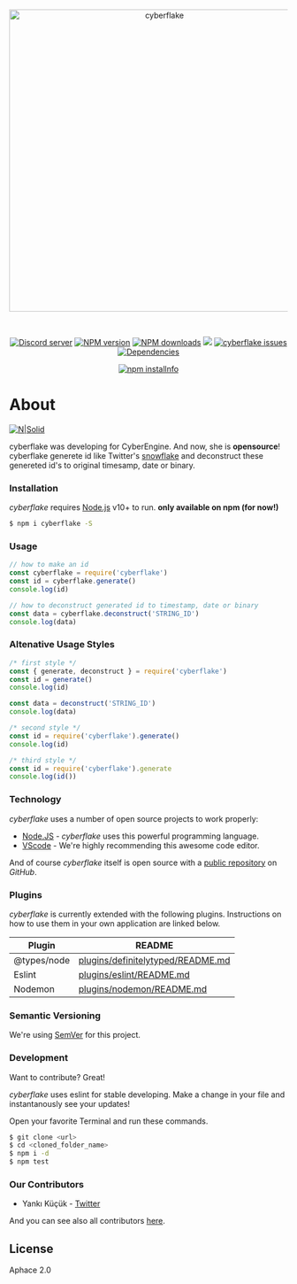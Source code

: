 <div align="center">
  <br />
  <p>
    <a href="https://discord.gg/Sc3TFvq"><img src="https://image.ibb.co/g4oywK/cyberkflake.png" width="546" alt="cyberflake" /></a>
  </p>
  <br />
  <p>
    <a href="https://discord.gg/Sc3TFvq"><img src="https://discordapp.com/api/guilds/469879914313547776/embed.png" alt="Discord server" /></a>
    <a href="https://www.npmjs.com/package/cyberflake"><img src="https://img.shields.io/npm/v/cyberflake.svg?maxAge=3600" alt="NPM version" /></a>
    <a href="https://www.npmjs.com/package/cyberflake"><img src="https://img.shields.io/npm/dt/cyberflake.svg?maxAge=3600" alt="NPM downloads" /></a>
    <a href="https://www.codacy.com/project/kendinikertenkelebek/cyberflake/dashboard?utm_source=github.com&amp;utm_medium=referral&amp;utm_content=kendinikertenkelebek/cyberflake&amp;utm_campaign=Badge_Grade_Dashboard"><img src="https://api.codacy.com/project/badge/Grade/58c302f9bf2e4bc0be8915a4579423fa"/></a>
    <a href="https://github.com/kendinikertenkelebek/cyberflake/issues"><img src="https://img.shields.io/github/issues/kendinikertenkelebek/cyberflake.svg" alt="cyberflake issues"></a>
    <a href="https://david-dm.org/kendinikertenkelebek/cyberflake"><img src="https://david-dm.org/kendinikertenkelebek/cyberflake/status.svg?maxAge=3600" alt="Dependencies" /></a>
  </p>
  <p>
    <a href="https://nodei.co/npm/cyberflake/"><img src="https://nodei.co/npm/cyberflake.png?downloads=true&downloadRank=true&stars=true" alt="npm installnfo" /></a>
  </p>
</div>

# About

[![N|Solid](https://cldup.com/dTxpPi9lDf.thumb.png)](https://nodesource.com/products/nsolid)

cyberflake was developing for CyberEngine. And now, she is **opensource**! cyberflake generete id like Twitter's [snowflake][twitter] and deconstruct these genereted id's to original timesamp, date or binary.

### Installation

_cyberflake_ requires [Node.js](https://nodejs.org/) v10+ to run.
**only available on npm (for now!)**

```sh
$ npm i cyberflake -S
```

### Usage

```js
// how to make an id
const cyberflake = require('cyberflake')
const id = cyberflake.generate()
console.log(id)

// how to deconstruct generated id to timestamp, date or binary
const data = cyberflake.deconstruct('STRING_ID')
console.log(data)
```

### Altenative Usage Styles

```js
/* first style */
const { generate, deconstruct } = require('cyberflake')
const id = generate()
console.log(id)

const data = deconstruct('STRING_ID')
console.log(data)
```

```js
/* second style */
const id = require('cyberflake').generate()
console.log(id)
```

```js
/* third style */
const id = require('cyberflake').generate
console.log(id())
```

### Technology

_cyberflake_ uses a number of open source projects to work properly:

- [Node.JS] - _cyberflake_ uses this powerful programming language.
- [VScode] - We're highly recommending this awesome code editor.

And of course _cyberflake_ itself is open source with a [public repository][repository] on _GitHub_.

### Plugins

_cyberflake_ is currently extended with the following plugins. Instructions on how to use them in your own application are linked below.

| Plugin      | README                                    |
| ----------- | ----------------------------------------- |
| @types/node | [plugins/definitelytyped/README.md][pldt] |
| Eslint      | [plugins/eslint/README.md][plge]          |
| Nodemon     | [plugins/nodemon/README.md][plgn]         |

### Semantic Versioning

We're using [SemVer][semver] for this project.

### Development

Want to contribute? Great!

_cyberflake_ uses eslint for stable developing.
Make a change in your file and instantanously see your updates!

Open your favorite Terminal and run these commands.

```sh
$ git clone <url>
$ cd <cloned_folder_name>
$ npm i -d
$ npm test
```

### Our Contributors

- Yankı Küçük - [Twitter][yk]

And you can see also all contributors [here][contributors].

[twitter]: https://developer.twitter.com/en/docs/basics/twitter-ids.html
[node.js]: http://nodejs.org
[vscode]: https://code.visualstudio.com/insiders/
[repository]: https://github.com/kendinikertenkelebek/Cyberflake
[pldt]: https://github.com/DefinitelyTyped/DefinitelyTyped/blob/master/README.md
[plge]: https://github.com/eslint/eslint/blob/master/README.md
[plgn]: https://github.com/remy/nodemon/blob/master/README.md
[semver]: https://semver.org
[yk]: https://twitter.com/seviyorumstop
[contributors]: https://github.com/kendinikertenkelebek/Cyberflake/graphs/contributors

## License

Aphace 2.0
